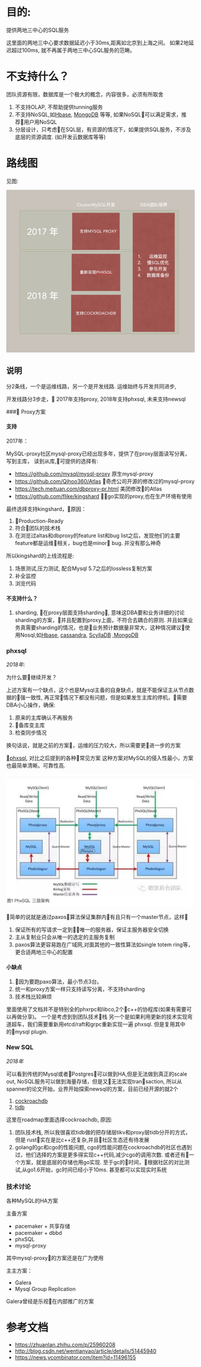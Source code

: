 # 目的:

提供两地三中心的SQL服务

这里面的两地三中心要求数据延迟小于30ms,距离如北京到上海之间。
如果2地延迟超过100ms, 就不再属于两地三中心SQL服务的范畴。


# 不支持什么？

团队资源有限，数据库是一个极大的概念，内容很多，必须有所取舍

1. 不支持OLAP, 不帮助提供tunning服务
2. 不支持NoSQL,如[Hbase](https://hbase.apache.org/), [MongoDB](https://www.mongodb.com/)
等等, 如果NoSQL可以满足需求，推荐用户用NoSQL
3. 分层设计，只考虑在SQL层，有资源的情况下，如果提供SQL服务，不涉及底层的资源调度.
(如开发云数据库等等)

# 路线图

见图:

![img](./roadmap.png)


## 说明

分2条线，一个是运维线路，另一个是开发线路. 运维始终与开发共同进步,

开发线路分3步走， 2017年支持proxy, 2018年支持phxsql, 未来支持newsql

### Proxy方案


#### 支持

2017年：

MySQL-proxy社区mysql-proxy已经出现多年，提供了在proxy层面读写分离，写到主库，
读到从库,可提供的选择有:

+ https://github.com/mysql/mysql-proxy 原生mysql-proxy
+ https://github.com/Qihoo360/Atlas 奇虎公司开源的修改过的mysql-proxy
+ https://tech.meituan.com/dbproxy-pr.html 美团修改的Atlas
+ https://github.com/flike/kingshard go实现的proxy,也在生产环境有使用 

最终选择支持kingshard，原因：
1. Production-Ready
2. 符合团队的技术栈
3. 在浏览过altas和dbproxy的feature list和bug list之后，发现他们的主要feature都是运维相关，bug也是minor bug. 并没有那么神奇


所以kingshard的上线流程是:
1. 场景测试,压力测试, 配合Mysql 5.7之后的lossless复制方案
2. 补全监控
3. 浏览代码

#### 不支持什么？

1. sharding, 在proxy层面支持sharding, 意味这DBA要和业务详细的讨论sharding的方案，并且配置到proxy上面，不符合去耦合的原则. 并且如果业务真需要sharding的情况，也是业务预计数据量非常大，这种情况建议使用Nosql,如[Hbase](https://hbase.apache.org/), [cassandra](http://cassandra.apache.org), [ScyllaDB](www.scylladb.com/
) ,[MongoDB](https://www.mongodb.com/)

### phxsql

*2018年*:

为什么要继续开发？

上述方案有一个缺点，这个也是Mysql主备的自身缺点，就是不能保证主从节点数据的强一致性,
再正常情况下都没有问题，但是如果发生主库的停机，需要DBA小心操作，确保:

1. 原来的主库确认不再服务
2. 备库变主库
3. 检查同步情况

换句话说，就是之前的方案，运维的压力较大，所以需要更进一步的方案

[phxsql](http://djt.qq.com/article/view/1489), 对比之后提到的各种常见方案
这种方案对MySQL的侵入性最小，方案也最简单清晰。可靠性高.

![img](./phxsql.png)

简单的说就是通过paxos算法保证集群内有且只有一个master节点，这样
1. 保证所有的写请求一定到唯一的服务器，保证主服务器安全切换
2. 主从复制业只会从唯一的选定的主服务复制 
3. paxos算法更容易跑在广域网,对面其他的一致性算法如single totem ring等，更合适两地三中心的配置

#### 小缺点

1. 因为要跑paxo算法，最小节点3台。
2. 统一和proxy方案一样只支持读写分离，不支持sharding
3. 技术栈比较麻烦

里面使用了文档并不是特别全的phxrpc和libco,2个c++的协程库(如果有需要可以再做分享)。 一个是考虑到到团队技术栈
另一个是如果利用更新的技术实现弯道超车，我们需要重新用etcd/raft和grpc重新实现一遍
phxsql. 但是复用其中的mysql plugin.

### New SQL 

*2018年*

可以看到传统的Mysql或者Postgres可以做到HA,但是无法做到真正的scale out,
NoSQL服务可以做到海量存储，但是又无法实现transaction, 所以从spanner的论文开始，业界开始探索newsql的方案，目前已经开源的就2个

1. [cockroachdb](https://github.com/cockroachdb/cockroach)
2. [tidb](https://github.com/pingcap/tidb)


这里在roadmap里面选择cockroachdb, 原因:

1. 团队技术栈, 所以我很喜欢tidb做的把存储层tikv和proxy层tidb分开的方式，但是
rust实在是比c++还复杂,并且社区生态还有待发展
2. golang的gc和cgo的性能问题, cgo的性能问题在cockroachdb的社区也遇到过，他们选择的方案是更多得实现c++代码,减少cgo的调用次数. 或者还有一个方案，就是底层的存储也用go实现. 至于gc的时间，根据社区的对比测试,从go1.6开始，gc时间已经小于10ms. 甚至都可以实现实时系统


### 技术讨论

各种MySQL的HA方案

主备方案

+ pacemaker + 共享存储
+ pacemaker + dbbd
+ phxSQL
+ mysql-proxy

其中mysql-proxy的方案还是在广为使用

主主方案：

+ Galera
+ Mysql Group Replication

Galera曾经是乐视在内部推广的方案

# 参考文档

+ https://zhuanlan.zhihu.com/p/25960208
+ http://blog.csdn.net/wentianyao/article/details/51445940
+ https://news.ycombinator.com/item?id=11496155